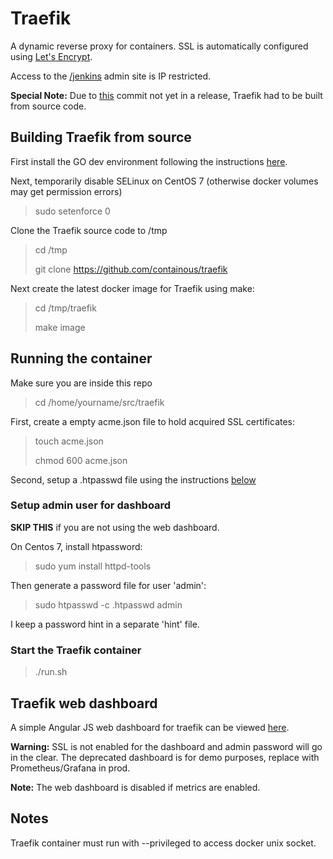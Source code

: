 # Traefik

A dynamic reverse proxy for containers.
SSL is automatically configured using
[Let's Encrypt](https://letsencrypt.org/).

Access to the [/jenkins](http://darenyong.com/jenkins) admin site is
IP restricted.

__Special Note:__ Due to
[this](https://github.com/containous/traefik/commit/328be161d6e8cd04c1066d5884e4bf35f396b40f)
commit not yet in a release, Traefik had to be built from source code.

## Building Traefik from source

First install the GO dev environment following the instructions
[here](https://www.digitalocean.com/community/tutorials/how-to-install-go-1-7-on-centos-7).

Next, temporarily disable SELinux on CentOS 7
(otherwise docker volumes may get permission errors)

> sudo setenforce 0

Clone the Traefik source code to /tmp

> cd /tmp
>
> git clone https://github.com/containous/traefik

Next create the latest docker image for Traefik using make:

> cd /tmp/traefik
>
> make image

## Running the container

Make sure you are inside this repo

> cd /home/yourname/src/traefik

First, create a empty acme.json file to hold acquired SSL certificates:

> touch acme.json
>
> chmod 600 acme.json

Second, setup a .htpasswd file using the instructions [below](#adminuser)

### <a name="adminuser"></a>Setup admin user for dashboard

__SKIP THIS__ if you are not using the web dashboard.

On Centos 7, install htpassword:

> sudo yum install httpd-tools

Then generate a password file for user 'admin':

> sudo htpasswd -c .htpasswd admin

I keep a password hint in a separate 'hint' file.

### Start the Traefik container

> ./run.sh

## Traefik web dashboard

A simple Angular JS web dashboard for traefik can be viewed [here](http://darenyong.com:44444).

__Warning:__ SSL is not enabled for the dashboard and admin password will go
in the clear. The deprecated dashboard is for demo purposes,
replace with Prometheus/Grafana in prod.

__Note:__ The web dashboard is disabled if metrics are enabled.

## Notes

Traefik container must run with --privileged to access docker unix socket.

